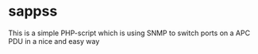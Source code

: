 # sappss
This is a simple PHP-script which is using SNMP to switch ports on a APC PDU in a nice and easy way
